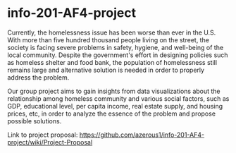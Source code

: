 # info-201-AF4-project

Currently, the homelessness issue has been worse than ever in the U.S. With more than five hundred thousand people living on the street, the society is facing severe problems in safety, hygiene, and well-being of the local community. Despite the government's effort in designing policies such as homeless shelter and food bank, the population of homelessness still remains large and alternative solution is needed in order to properly address the problem.  

Our group project aims to gain insights from data visualizations about the relationship among homeless community and various social factors, such as GDP, educational level, per capita income, real estate supply, and housing prices, etc, in order to analyze the essence of the problem and propose possible solutions.

Link to project proposal:
https://github.com/azerous1/info-201-AF4-project/wiki/Project-Proposal
